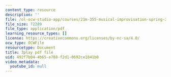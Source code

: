 ```yaml
---
content_type: resource
description: ''
file: /ol-ocw-studio-app/courses/21m-355-musical-improvisation-spring-2013/492f7b044b65e788f2d10692ce1841b0_DD0VDr65wmo.pdf
file_size: 72289
file_type: application/pdf
learning_resource_types: []
license: https://creativecommons.org/licenses/by-nc-sa/4.0/
ocw_type: OCWFile
resourcetype: Document
title: 3play pdf file
uid: 492f7b04-4b65-e788-f2d1-0692ce1841b0
video_metadata:
  youtube_id: null
---
```


